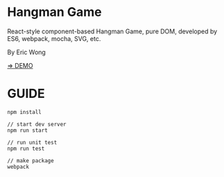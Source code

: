 # Hangman Game

React-style component-based Hangman Game, pure DOM, developed by ES6, webpack, mocha, SVG, etc.

By Eric Wong

[=> DEMO](http://ele828.github.io/hangman/)

# GUIDE

```
npm install

// start dev server
npm run start

// run unit test
npm run test

// make package
webpack

```
